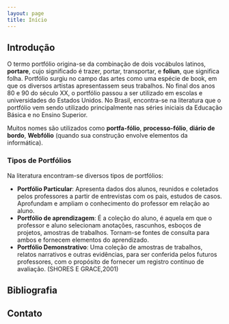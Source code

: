 ```yaml
---
layout: page
title: Início
---
```


## Introdução
O termo portfólio origina-se da combinação de dois vocábulos latinos, **portare**, cujo significado é trazer, portar, transportar, e **foliun**, que significa folha. Portfólio surgiu no campo das artes como uma espécie de book, em que os diversos artistas apresentassem seus trabalhos. No final dos anos 80 e 90 do século XX, o portfólio passou a ser utilizado em escolas e universidades do Estados Unidos. No Brasil, encontra-se na literatura que o portfólio vem sendo utilizado principalmente nas séries iniciais da Educação Básica e no Ensino Superior.

Muitos nomes são utilizados como **portfa-fólio**, **processo-fólio**, **diário de bordo**, **Webfólio** (quando sua construção envolve elementos da informática).

### Tipos de Portfólios
Na literatura encontram-se diversos tipos de portfólios:

- **Portfólio Particular**: Apresenta dados dos alunos, reunidos e coletados pelos professores a partir de entrevistas com os pais, estudos de casos. Aprofundam e ampliam o conhecimento do professor em relação ao aluno.
- **Portfólio de aprendizagem**: É a coleção do aluno, é aquela em que o professor e aluno
selecionam anotações, rascunhos, esboços de projetos, amostras de trabalhos. Tornam-se
fontes de consulta para ambos e fornecem elementos do aprendizado.
- **Portfólio Demonstrativo**: Uma coleção de amostras de trabalhos, relatos narrativos e outras
evidências, para ser conferida pelos futuros professores, com o propósito de fornecer um
registro contínuo de avaliação. (SHORES E GRACE,2001)

## Bibliografia

## Contato

<br><br>